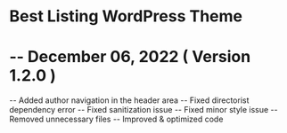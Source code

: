 Best Listing WordPress Theme
===========================

-- December 06, 2022 ( Version 1.2.0 )
======================================
-- Added author navigation in the header area
-- Fixed directorist dependency error
-- Fixed sanitization issue
-- Fixed minor style issue
-- Removed unnecessary files
-- Improved & optimized code